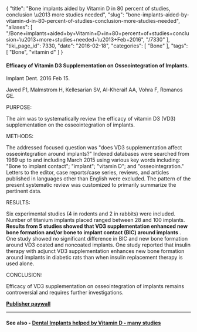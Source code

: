 {
    "title": "Bone implants aided by Vitamin D in 80 percent of studies, conclusion \u2013 more studies needed",
    "slug": "bone-implants-aided-by-vitamin-d-in-80-percent-of-studies-conclusion-more-studies-needed",
    "aliases": [
        "/Bone+implants+aided+by+Vitamin+D+in+80+percent+of+studies+conclusion+\u2013+more+studies+needed+\u2013+Feb+2016",
        "/7330"
    ],
    "tiki_page_id": 7330,
    "date": "2016-02-18",
    "categories": [
        "Bone"
    ],
    "tags": [
        "Bone",
        "vitamin d"
    ]
}


#### Efficacy of Vitamin D3 Supplementation on Osseointegration of Implants.

Implant Dent. 2016 Feb 15.

Javed F1, Malmstrom H, Kellesarian SV, Al-Kheraif AA, Vohra F, Romanos GE.

PURPOSE:

The aim was to systematically review the efficacy of vitamin D3 (VD3) supplementation on the osseointegration of implants.

METHODS:

The addressed focused question was "does VD3 supplementation affect osseointegration around implants?" Indexed databases were searched from 1969 up to and including March 2015 using various key words including: "Bone to implant contact"; "implant"; "vitamin D"; and "osseointegration." Letters to the editor, case reports/case series, reviews, and articles published in languages other than English were excluded. The pattern of the present systematic review was customized to primarily summarize the pertinent data.

RESULTS:

Six experimental studies (4 in rodents and 2 in rabbits) were included. Number of titanium implants placed ranged between 28 and 100 implants.  **Results from 5 studies showed that VD3 supplementation enhanced new bone formation and/or bone to implant contact (BIC) around implants** . One study showed no significant difference in BIC and new bone formation around VD3 coated and noncoated implants. One study reported that insulin therapy with adjunct VD3 supplementation enhances new bone formation around implants in diabetic rats than when insulin replacement therapy is used alone.

CONCLUSION:

Efficacy of VD3 supplementation on osseointegration of implants remains controversial and requires further investigations.

 **[Publisher paywall](http://journals.lww.com/implantdent/Abstract/publishahead/Efficacy_of_Vitamin_D3_Supplementation_on.99503.aspx)** 

---

#### See also - [Dental Implants helped by Vitamin D - many studies](/posts/dental-implants-helped-by-vitamin-d-many-studies)
